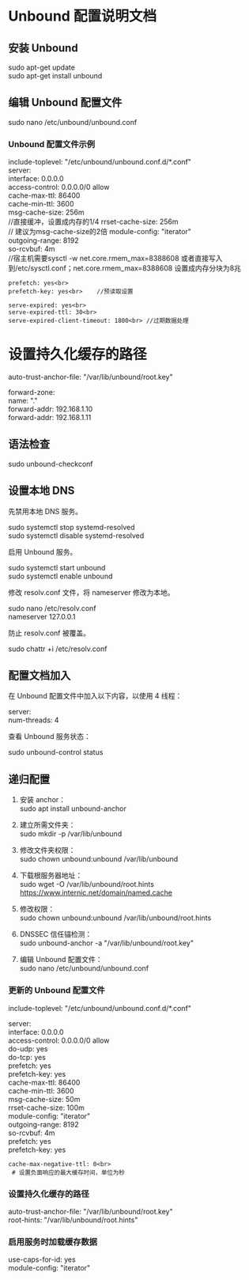 # Unbound 配置说明文档

## 安装 Unbound

sudo apt-get update <br>
sudo apt-get install unbound<br>

## 编辑 Unbound 配置文件

sudo nano /etc/unbound/unbound.conf<br>

### Unbound 配置文件示例


include-toplevel: "/etc/unbound/unbound.conf.d/*.conf"<br>
server:<br>
    interface: 0.0.0.0<br>
    access-control: 0.0.0.0/0 allow<br>
    cache-max-ttl: 86400<br>
    cache-min-ttl: 3600<br>
    msg-cache-size: 256m<br>   //直接缓冲，设置成内存的1/4
    rrset-cache-size: 256m<br>  // 建议为msg-cache-size的2倍
    module-config: "iterator"<br>
    outgoing-range: 8192<br>
    so-rcvbuf: 4m<br>    //宿主机需要sysctl -w net.core.rmem_max=8388608 或者直接写入到/etc/sysctl.conf；net.core.rmem_max=8388608 设置成内存分块为8兆
    
    prefetch: yes<br>
    prefetch-key: yes<br>    //预读取设置
    
    serve-expired: yes<br>
    serve-expired-ttl: 30<br>
    serve-expired-client-timeout: 1800<br> //过期数据处理

# 设置持久化缓存的路径
auto-trust-anchor-file: "/var/lib/unbound/root.key"<br>

forward-zone:<br>
        name: "."<br>
        forward-addr: 192.168.1.10<br>
        forward-addr: 192.168.1.11<br>

## 语法检查

sudo unbound-checkconf<br>

## 设置本地 DNS

先禁用本地 DNS 服务。

sudo systemctl stop systemd-resolved<br>
sudo systemctl disable systemd-resolved<br>

启用 Unbound 服务。

sudo systemctl start unbound <br>
sudo systemctl enable unbound<br>

修改 resolv.conf 文件，将 nameserver 修改为本地。

sudo nano /etc/resolv.conf<br>
nameserver 127.0.0.1<br>

防止 resolv.conf 被覆盖。

sudo chattr +i /etc/resolv.conf<br>

## 配置文档加入

在 Unbound 配置文件中加入以下内容，以使用 4 线程：

server: <br>
    num-threads: 4<br>

查看 Unbound 服务状态：

sudo unbound-control status <br>

## 递归配置

1. 安装 anchor：<br>
   sudo apt install unbound-anchor<br>

2. 建立所需文件夹：<br>
   sudo mkdir -p /var/lib/unbound<br>

3. 修改文件夹权限：<br>
   sudo chown unbound:unbound /var/lib/unbound<br>

4. 下载根服务器地址：<br>
   sudo wget -O /var/lib/unbound/root.hints https://www.internic.net/domain/named.cache<br>

5. 修改权限：<br>
   sudo chown unbound:unbound /var/lib/unbound/root.hints<br>

6. DNSSEC 信任锚检测：<br>
   sudo unbound-anchor -a "/var/lib/unbound/root.key"<br>

7. 编辑 Unbound 配置文件：<br>
   sudo nano /etc/unbound/unbound.conf<br>

### 更新的 Unbound 配置文件

include-toplevel: "/etc/unbound/unbound.conf.d/*.conf"<br>

server:<br>
    interface: 0.0.0.0<br>
    access-control: 0.0.0.0/0 allow<br>
    do-udp: yes<br>
    do-tcp: yes<br>
    prefetch: yes<br>
    prefetch-key: yes<br>
    cache-max-ttl: 86400<br>
    cache-min-ttl: 3600<br>
    msg-cache-size: 50m<br>
    rrset-cache-size: 100m<br>
    module-config: "iterator"<br>
    outgoing-range: 8192<br>
    so-rcvbuf: 4m<br>
    prefetch: yes<br>
    prefetch-key: yes<br>

    cache-max-negative-ttl: 0<br>
     # 设置负面响应的最大缓存时间，单位为秒



### 设置持久化缓存的路径
auto-trust-anchor-file: "/var/lib/unbound/root.key"<br>
root-hints: "/var/lib/unbound/root.hints"<br>

### 启用服务时加载缓存数据
use-caps-for-id: yes<br>
module-config: "iterator"<br>
